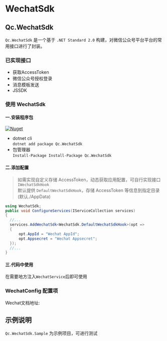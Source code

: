 # WechatSdk

## Qc.WechatSdk

`Qc.WechatSdk` 是一个基于 `.NET Standard 2.0` 构建，对微信公众号平台平台的常用接口进行了封装。

### 已实现接口
- 获取AccessToken
- 微信公众号授权登录
- 消息模板发送
- JSSDK

### 使用 WechatSdk


#### 一.安装程序包

[![Nuget](https://img.shields.io/nuget/v/Qc.WechatSdk)](https://www.nuget.org/packages/Qc.WechatSdk/)

- dotnet cli  
  `dotnet add package Qc.WechatSdk`
- 包管理器  
  `Install-Package Install-Package Qc.WechatSdk`

#### 二.添加配置

> 如需实现自定义存储 AccessToken，动态获取应用配置，可自行实现接口 `IWechatSdkHook`  
> 默认提供 `DefaultWechatSdkHook`，存储 AccessToken 等信息到指定目录(默认./AppData)

```cs
using WechatSdk;
public void ConfigureServices(IServiceCollection services)
{
  //...
  services.AddWechatSdk<WechatSdk.DefaultWechatSdkHook>(opt =>
  {
      opt.AppId = "Wechat AppId";
      opt.Appsecret = "Wechat Appsecret";
  });
  //...
}
```

#### 三.代码中使用

在需要地方注入`WechatService`后即可使用

### WechatConfig 配置项

Wechat文档地址: 

## 示例说明

`Qc.WechatSdk.Sample` 为示例项目，可进行测试
